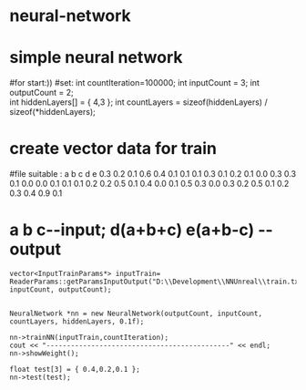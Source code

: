 # neural-network
# simple neural network

#for start:))
 #set:
  int countIteration=100000;
  int inputCount = 3;
	int outputCount = 2;	
	int hiddenLayers[] = { 4,3 };
	int countLayers = sizeof(hiddenLayers) / sizeof(*hiddenLayers);
  # create vector data for train
  #file suitable :
    a b c d e
    0.3 0.2 0.1 0.6 0.4
    0.1 0.1 0.1 0.3 0.1
    0.2 0.1 0.0 0.3 0.3
    0.1 0.0 0.0 0.1 0.1
    0.1 0.2 0.2 0.5 0.1
    0.4 0.0 0.1 0.5 0.3
    0.0 0.3 0.2 0.5 0.1
    0.2 0.3 0.4 0.9 0.1
# a b c--input; d(a+b+c) e(a+b-c) -- output
	vector<InputTrainParams*> inputTrain= ReaderParams::getParamsInputOutput("D:\\Development\\NNUnreal\\train.txt", inputCount, outputCount);

	
	NeuralNetwork *nn = new NeuralNetwork(outputCount, inputCount, countLayers, hiddenLayers, 0.1f);
	
	nn->trainNN(inputTrain,countIteration);
	cout << "---------------------------------------------" << endl;
	nn->showWeight();

	float test[3] = { 0.4,0.2,0.1 };
	nn->test(test);
